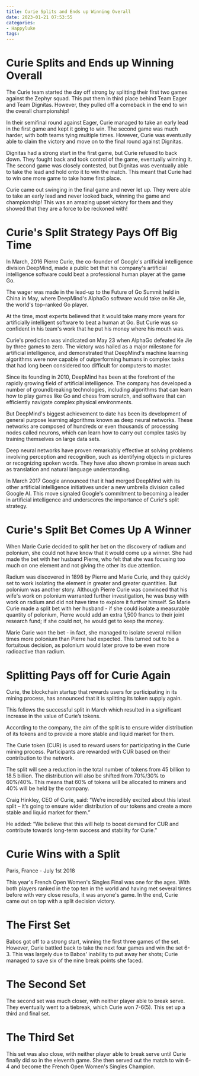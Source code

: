 ```yaml
---
title: Curie Splits and Ends up Winning Overall
date: 2023-01-21 07:53:55
categories:
- Happyluke
tags:
---
```



#  Curie Splits and Ends up Winning Overall

The Curie team started the day off strong by splitting their first two games against the Zephyr squad. This put them in third place behind Team Eager and Team Dignitas. However, they pulled off a comeback in the end to win the overall championship!

In their semifinal round against Eager, Curie managed to take an early lead in the first game and kept it going to win. The second game was much harder, with both teams tying multiple times. However, Curie was eventually able to claim the victory and move on to the final round against Dignitas.

Dignitas had a strong start in the first game, but Curie refused to back down. They fought back and took control of the game, eventually winning it. The second game was closely contested, but Dignitas was eventually able to take the lead and hold onto it to win the match. This meant that Curie had to win one more game to take home first place.

Curie came out swinging in the final game and never let up. They were able to take an early lead and never looked back, winning the game and championship! This was an amazing upset victory for them and they showed that they are a force to be reckoned with!

#  Curie's Split Strategy Pays Off Big Time

In March, 2016 Pierre Curie, the co-founder of Google's artificial intelligence division DeepMind, made a public bet that his company's artificial intelligence software could beat a professional human player at the game Go.

The wager was made in the lead-up to the Future of Go Summit held in China in May, where DeepMind's AlphaGo software would take on Ke Jie, the world's top-ranked Go player.

At the time, most experts believed that it would take many more years for artificially intelligent software to beat a human at Go. But Curie was so confident in his team's work that he put his money where his mouth was.

Curie's prediction was vindicated on May 23 when AlphaGo defeated Ke Jie by three games to zero. The victory was hailed as a major milestone for artificial intelligence, and demonstrated that DeepMind's machine learning algorithms were now capable of outperforming humans in complex tasks that had long been considered too difficult for computers to master.

Since its founding in 2010, DeepMind has been at the forefront of the rapidly growing field of artificial intelligence. The company has developed a number of groundbreaking technologies, including algorithms that can learn how to play games like Go and chess from scratch, and software that can efficiently navigate complex physical environments.

But DeepMind's biggest achievement to date has been its development of general purpose learning algorithms known as deep neural networks. These networks are composed of hundreds or even thousands of processing nodes called neurons, which can learn how to carry out complex tasks by training themselves on large data sets.

Deep neural networks have proven remarkably effective at solving problems involving perception and recognition, such as identifying objects in pictures or recognizing spoken words. They have also shown promise in areas such as translation and natural language understanding.

In March 2017 Google announced that it had merged DeepMind with its other artificial intelligence initiatives under a new umbrella division called Google AI. This move signaled Google's commitment to becoming a leader in artificial intelligence and underscores the importance of Curie's split strategy.

#  Curie's Split Bet Comes Up A Winner 

When Marie Curie decided to split her bet on the discovery of radium and polonium, she could not have know that it would come up a winner. She had made the bet with her husband Pierre, who felt that she was focusing too much on one element and not giving the other its due attention.

Radium was discovered in 1898 by Pierre and Marie Curie, and they quickly set to work isolating the element in greater and greater quantities. But polonium was another story. Although Pierre Curie was convinced that his wife's work on polonium warranted further investigation, he was busy with work on radium and did not have time to explore it further himself. So Marie Curie made a split bet with her husband - if she could isolate a measurable quantity of polonium, Pierre would add an extra 1,500 francs to their joint research fund; if she could not, he would get to keep the money.

Marie Curie won the bet - in fact, she managed to isolate several million times more polonium than Pierre had expected. This turned out to be a fortuitous decision, as polonium would later prove to be even more radioactive than radium.

#  Splitting Pays off for Curie Again

Curie, the blockchain startup that rewards users for participating in its mining process, has announced that it is splitting its token supply again.

This follows the successful split in March which resulted in a significant increase in the value of Curie’s tokens.

According to the company, the aim of the split is to ensure wider distribution of its tokens and to provide a more stable and liquid market for them.

The Curie token (CUR) is used to reward users for participating in the Curie mining process. Participants are rewarded with CUR based on their contribution to the network.

The split will see a reduction in the total number of tokens from 45 billion to 18.5 billion. The distribution will also be shifted from 70%/30% to 60%/40%. This means that 60% of tokens will be allocated to miners and 40% will be held by the company.

Craig Hinkley, CEO of Curie, said: “We’re incredibly excited about this latest split – it’s going to ensure wider distribution of our tokens and create a more stable and liquid market for them.”

He added: “We believe that this will help to boost demand for CUR and contribute towards long-term success and stability for Curie.”

#  Curie Wins with a Split

Paris, France - July 1st
2018

This year's French Open Women's Singles Final was one for the ages. With both players ranked in the top ten in the world and having met several times before with very close results, it was anyone's game. In the end, Curie came out on top with a split decision victory.

# The First Set
Babos got off to a strong start, winning the first three games of the set. However, Curie battled back to take the next four games and win the set 6-3. This was largely due to Babos' inability to put away her shots; Curie managed to save six of the nine break points she faced.

# The Second Set 
The second set was much closer, with neither player able to break serve. They eventually went to a tiebreak, which Curie won 7-6(5). This set up a third and final set.

# The Third Set 
This set was also close, with neither player able to break serve until Curie finally did so in the eleventh game. She then served out the match to win 6-4 and become the French Open Women's Singles Champion.
